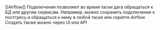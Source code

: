 [[Airflow]]
Подключения позволяют во время таски дага обращаться к БД или другим сервисам. 
Например, можно сохранить подключение к постгресу и обращаться к нему в любой таске или скрипте Airflow
Создать также можно через UI или API